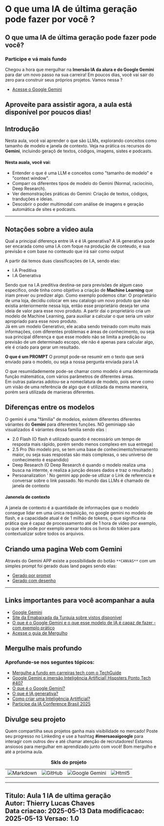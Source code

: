 # O que uma IA de última geração pode fazer por você ?

## O que uma IA de última geração pode fazer pode você?
### Participe e vá mais fundo 
Chegou a hora que mergulhar na **Imersão IA da alura e do Google Gemini** para dar um novo passo na sua carreira! Em poucos dias, você vai sair do zero para construir seus próprios projetos. Vamos nessa ?
- [Acesse o Google Gemini](https://gemini.google.com/app)

## Aproveite para assistir agora, a aula está disponível por poucos dias!  

## Introdução 
Nesta aula, você vai aprender o que são LLMs, explorando conceitos como tamanho de modelo e janela de contexto. Veja na prática os recursos do **Gemini**, incluindo geraçõ de textos, códigos, imagens, sistes e podcasts.

#### Nesta auala, você vai:
- Entender o que é uma LLM e conceitos como "tamanho de modelo" e "context window".
- Comparr os diferentes tipos de modelo do Gemini (Normal, raciocínio, Deep Research). 
- Ver demonstrações práticas do Gemini: Criação de textos, códigos, tranduções e ideias. 
- Descobrir o poder multimodal com análise de imagens e geração automática de sites e podcasts.   

---
## Notações sobre a video aula

Qual a principal diferença entre IA e é IA generativa?
A IA generativa pode ser encarada como uma I.A com foque na produção de conteudo, e sua previsão e com base no conteudo que irá sair como output

A partir dai temos duas classificações de I.A, sendo elas:  
- I.A Preditiva 
- I.A Generativa  

Sendo que na I.A preditiva destina-se para previsões de algum caso especifico, onde tinha como objetivo a criação de **Machine Learning** que iriam prever ou predizer algo. Como exemplo podemos citar:
O proprietário de uma loja, decidiu colocar em seu catalogo um novo produto que não existia anteriormente nessa loja, então esse proprietário deseja ter uma ideia de valor para esse novo produto. A partir dai o proprietário cria um modelo de Machine Learning, para auxiliar a calcular o que seria um valor apropriado para esse novo produto.  
Já em um modelo Generativo, ele acaba sendo treinado com muito mais informações, com diferentes problemas e áreas de conhecimento, ou seja sua principal diferença e que esse modelo não se limita a predição ou previsão de um determinado escopo, ele não é apenas para calcular algo, ele é criado para gerar um resultado. 

**O que é um PROMPT**
O prompt pode-se resumir em o texto que será enviado para o modelo, ou seja a nossa pergunta enviada para I.A

O que resumidademente pode-se chamar como modelo é uma determinada função mátemática, com vários parâmetros de diferentes áreas.  
Em outras palavras adotou-se a nomeclatura de modelo, pois serve como um visão de uma referência de algo que é utilizada da mesma maneira, porém será utilizada de manieras diferentes.  
## Diferenças entre os modelos 
O gemini é uma "fámilia"  de modelos, existem diferentes diferentes váriantes do **Gemini** para diferentes funções.
NO geminiapp são visualizados 4 váriantes dessa familia sendo elas :

- 2.0 Flash (O flash é utilizado quando é necessário um tempo de resposta mais rápido, porém sendo menos complexo em sua entrega)
- 2.5 Pro   (No modelo pro, se tem uma base de conhecimento/treinamento maior, ou seja suas respostas são mais complexas, o seu universo de conhecimento é espandido)
- Deep Research  (O Deep Research é quando o modelo realiza uma busca na internte, e realiza a junção desses dados e traz o resultado.)
- Persoanalization 
'
No gemini app pode-se utlizar o Link de referencia e conversar sobre o link passado. 
No mundo das LLMs é chamado de janela de contexto 
#### Janenela de contexto  
A janela de contexto é a quantidade de informações que o modelo consegue lidar em uma única requisição, no google gemini no modelo de flash, e a capacidade atual é de 
1 milhão de tokens, o que significa na prática que é capaz de processamento até de 1 hora de vídeo por exemplo, ou que ele pode por exemplo anexar todos os livros do tokien para contextualizar sobre todos os arquivos. 

## Criando uma pagina Web com Gemini  

Através do Gemini APP existe a possibilidade do botão  `**CANVAS**` com um simples prompt foi gerado duas land pages sendo elas:  

- [Gerado por prompt](src/site_for_gemini.html)  
- [Gerado com desenho](src/site_com_desenho.html)  
---

## Links importantes para você acompanhar a aula

- [Google Gemini](https://gemini.google.com/app?android-min-version=301356232&ios-min-version=322.0&is_sa=1&campaign_id=alura_may25&utm_source=alura&utm_medium=referral&utm_campaign=alura_may25&pt=9008&mt=8&ct=ref-alura-brmay25)
- [Site da Emabaixada da Turquia sobre vistos disponível](https://www.mfa.gov.tr/visa-information-for-foreigners.en.mfa)
- [O que é o Google Gemini e o que esse modelo de IA é capaz de fazer - com exemplo prático](https://www.alura.com.br/artigos/google-gemini)
- [Acesse o guia de Mergulho](https://grupoalura.notion.site/Imers-o-IA-Guia-de-Mergulho-1d2379bdd09b803982a5ee1abd89e0cb)

## Mergulhe mais profundo  
### Aprofunde-se nos seguntes tópicos:
- [Mergulhe a fundo em carreiras tech com o TechGuide](https://techguide.sh/)
- [Google Gemini e imersão Inteligência Artificial| Hispsters Ponto Tech #407](https://www.hipsters.tech/google-gemini-e-imersao-inteligencia-artificial-hipsters-ponto-tech-407/)
- [O que é o Google Gemini?](https://www.alura.com.br/artigos/google-gemini)
- [O que é IA generativa?](https://www.alura.com.br/artigos/inteligencia-artificial-ia-generativa-chatgpt-gpt-midjourney)
- [Como criar uma Inteligência Artitficial?](https://www.alura.com.br/artigos/como-criar-inteligencia-artificial-ia)
- [Participe da IA Conference Brasil 2025](https://www.iaconferencebrasil.com.br/?__hstc=164960864.599a5e692e7588487e11847701e94f6a.1746835054131.1746847897636.1747154404478.5&__hssc=164960864.3.1747154404478&__hsfp=3495069896)  

## Divulge seu projeto 
Quem compartilha seus projetos ganha mais visibilidade no mercado! Poste seu progresso no Linkeding e use a hashtag **#imersaoaigoogle** para interagir com outros dev e até chamar atenção de recrutadores!
Estamos ansiosos para mergulhar em aprendizado junto com você! Bom mergulho e até a próxima aula.
 
  <table style="text-align: center; width: 100%;"> 
  <caption><b>Skls do projeto </b></caption>
  <tr>
      <td style="text-align: left;">
      <img alt="Markdown" src="https://img.shields.io/badge/markdown-%23000000.svg?style=for-the-badge&logo=markdown&logoColor=white"/>
      </td>
      <td style="text-align: center;">
      <img alt="GitHub" src="https://img.shields.io/badge/github-%23121011.svg?style=for-the-badge&logo=github&logoColor=white"/>
      </td>
      <td style="text-align: rigth;">
      <img alt="Google Gemini" src="https://img.shields.io/badge/google%20gemini-8E75B2?style=for-the-badge&logo=google%20gemini&logoColor=white"/>
      </td>
      <td style="text-align: rigth;">
      <img alt="Html5" src="https://img.shields.io/badge/html5-%23E34F26.svg?style=for-the-badge&logo=html5&logoColor=white"/>
      </td>
  </tr>
  </table>   

  ---
Titulo: Aula 1 IA de ultima geração   
Autor: Thierry Lucas Chaves  
Data criacao: 2025-05-13
Data modificacao: 2025-05-13
Versao: 1.0  
---
